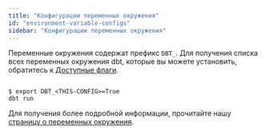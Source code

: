 ```yaml
---
title: "Конфигурации переменных окружения"
id: "environment-variable-configs"
sidebar: "Конфигурации переменных окружения"
---
```


Переменные окружения содержат префикс `DBT_`. Для получения списка всех переменных окружения dbt, которые вы можете установить, обратитесь к [Доступные флаги](/reference/global-configs/about-global-configs#available-flags).

<File name='Env var'>

```text

$ export DBT_<THIS-CONFIG>=True
dbt run

```

</File>

Для получения более подробной информации, прочитайте нашу [страницу о переменных окружения](/docs/build/environment-variables).